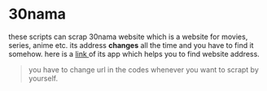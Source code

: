 # 30nama
these scripts can scrap 30nama website which is a website for movies, series, anime etc.
its address **changes** all the time and you have to find it somehow.
here is a [link ](https://30nama.pw/dl/URLFinder[30nama][Win].zip) of its app which helps you to find website address.
>you have to change url in the codes whenever you want to scrapt by yourself.
